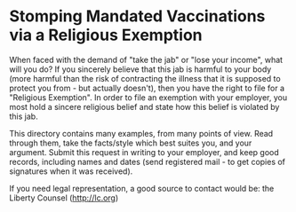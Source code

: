 # Stomping Mandated Vaccinations via a Religious Exemption
When faced with the demand of "take the jab" or "lose your income", what will you do?  If you sincerely believe that this jab is harmful to your body (more harmful than the risk of contracting the illness that it is supposed to protect you from - but actually doesn't), then you have the right to file for a "Religious Exemption".  In order to file an exemption with your employer, you most hold a sincere religious belief and state how this belief is violated by this jab.

This directory contains many examples, from many points of view.  Read through them, take the facts/style which best suites you, and your argument.  Submit this request in writing to your employer, and keep good records, including names and dates (send registered mail - to get copies of signatures when it was received).

If you need legal representation, a good source to contact would be:
the Liberty Counsel (http://lc.org)
